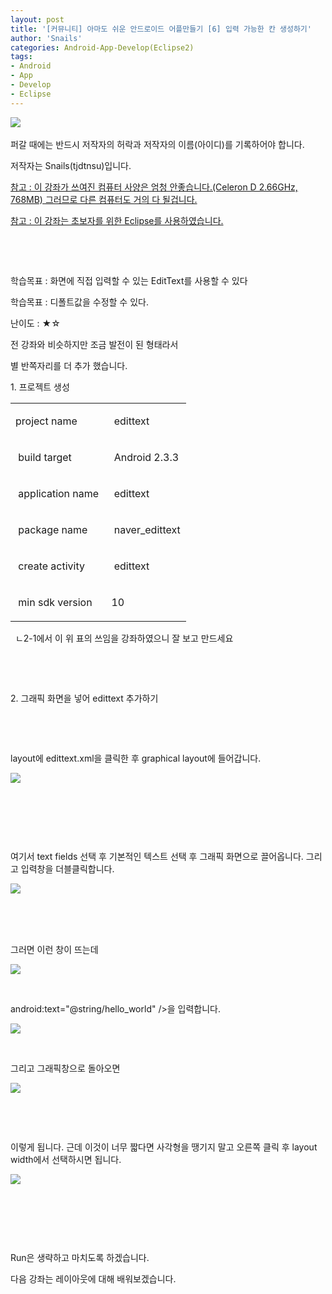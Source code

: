 ```yaml
---
layout: post
title: '[커뮤니티] 아마도 쉬운 안드로이드 어플만들기 [6] 입력 가능한 칸 생성하기'
author: 'Snails'
categories: Android-App-Develop(Eclipse2)
tags:
- Android
- App
- Develop
- Eclipse
---
```



<script> location.href='https://cafe.naver.com/develoid/233988' ; </script>

<p><img src="https://dthumb-phinf.pstatic.net/?src=%22http%3A%2F%2Fblogfiles.naver.net%2F20130428_230%2Ftjdtnsu_1367121312983EV5pv_JPEG%2Fand.jpg%22&amp;type=cafe_wa740">&nbsp;</p>
<p></p>
<p>퍼갈 때에는 반드시 저작자의 허락과 저작자의 이름(아이디)를 기록하어야 합니다.</p>
<p>저작자는 Snails(tjdtnsu)입니다.</p>
<p><u>참고 : 이 강좌가 쓰여진 컴퓨터 사양은 엄청 안좋습니다.(Celeron D 2.66GHz, 768MB) 그러므로 다른 컴퓨터도 거의 다 될겁니다.</u>&nbsp;</p>
<p><u>참고 : 이 강좌는 초보자를 위한 Eclipse를 사용하였습니다.</u></p>
<p>&nbsp;</p>
<p>&nbsp;</p>
<p>학습목표 : 화면에 직접 입력할 수 있는 EditText를 사용할 수 있다</p>
<p>학습목표 : 디폴트값을 수정할 수 있다.</p>
<p>난이도 : ★☆</p>
<p></p>
<p>전 강좌와 비슷하지만 조금 발전이 된 형태라서</p>
<p>별 반쪽자리를 더 추가 했습니다.</p>
<p>1. 프로젝트 생성</p>
<table><tbody><tr><td  >project name</td><td  ><p>&nbsp;edittext</p>
</td></tr><tr><td  ><p>&nbsp;build target&nbsp;</p>
</td><td  ><p>&nbsp;Android 2.3.3&nbsp;</p>
</td></tr><tr><td  ><p>&nbsp;application name&nbsp;</p>
</td><td  ><p>&nbsp;edittext</p>
</td></tr><tr><td  ><p>&nbsp;package name&nbsp;</p>
</td><td  ><p>&nbsp;naver_edittext</p>
</td></tr><tr><td  ><p>&nbsp;create activity&nbsp;</p>
</td><td  ><p>&nbsp;edittext</p>
</td></tr><tr><td  ><p>&nbsp;min sdk version&nbsp;</p>
</td><td  ><p>10 &nbsp;</p>
</td></tr></tbody></table><p>&nbsp; ㄴ2-1에서 이 위 표의 쓰임을 강좌하였으니 잘 보고 만드세요</p>
<p>&nbsp;</p>
<p>&nbsp;</p>
<p>2. 그래픽 화면을 넣어 edittext 추가하기</p>
<p>&nbsp;</p>
<p>&nbsp;</p>
<p>layout에 edittext.xml을 클릭한 후 graphical layout에 들어갑니다.&nbsp;</p>
<p><img src="https://dthumb-phinf.pstatic.net/?src=%22http%3A%2F%2Fblogfiles.naver.net%2F20130428_147%2Ftjdtnsu_1367121917315MFYAT_PNG%2F%25C1%25A6%25B8%25F1_%25BE%25F8%25C0%25BD.PNG%22&amp;type=cafe_wa740"></p>
<p>&nbsp;</p>
<p>&nbsp;</p>
<p>&nbsp;</p>
<p>여기서 text fields 선택 후 기본적인 텍스트 선택 후 그래픽 화면으로 끌어옵니다. 그리고 입력창을 더블클릭합니다.&nbsp;</p>
<p><img src="https://dthumb-phinf.pstatic.net/?src=%22http%3A%2F%2Fblogfiles.naver.net%2F20130428_126%2Ftjdtnsu_1367122147219eroPa_PNG%2F%25C1%25A6%25B8%25F1_%25BE%25F8%25C0%25BD.PNG%22&amp;type=cafe_wa740">&nbsp;</p>
<p>&nbsp;</p>
<p>&nbsp;</p>
<p>그러면 이런 창이 뜨는데</p>
<p><img src="https://dthumb-phinf.pstatic.net/?src=%22http%3A%2F%2Fblogfiles.naver.net%2F20130428_238%2Ftjdtnsu_1367122386554QDNbE_PNG%2F%25C1%25A6%25B8%25F1_%25BE%25F8%25C0%25BD.PNG%22&amp;type=cafe_wa740"></p>
<p>&nbsp;</p>
<p>android:text="@string/hello_world" /&gt;을 입력합니다.</p>
<p><img src="https://dthumb-phinf.pstatic.net/?src=%22http%3A%2F%2Fblogfiles.naver.net%2F20130428_175%2Ftjdtnsu_13671225013628nfOL_PNG%2F%25C1%25A6%25B8%25F1_%25BE%25F8%25C0%25BD.PNG%22&amp;type=cafe_wa740"></p>
<p>&nbsp;</p>
<p>그리고 그래픽창으로 돌아오면</p>
<p><img src="https://dthumb-phinf.pstatic.net/?src=%22http%3A%2F%2Fblogfiles.naver.net%2F20130428_215%2Ftjdtnsu_13671225575501ODRu_PNG%2F%25C1%25A6%25B8%25F1_%25BE%25F8%25C0%25BD.PNG%22&amp;type=cafe_wa740"></p>
<p>&nbsp;</p>
<p>&nbsp;</p>
<p>이렇게 됩니다. 근데 이것이 너무 짧다면 사각형을 땡기지 말고 오른쪽 클릭 후 layout width에서 선택하시면 됩니다.&nbsp;</p>
<p><img src="https://dthumb-phinf.pstatic.net/?src=%22http%3A%2F%2Fblogfiles.naver.net%2F20130428_78%2Ftjdtnsu_1367122638289R78tG_PNG%2F%25C1%25A6%25B8%25F1_%25BE%25F8%25C0%25BD.PNG%22&amp;type=cafe_wa740"></p>
<p>&nbsp;</p>
<p>&nbsp;</p>
<p>&nbsp;</p>
<p>Run은 생략하고 마치도록 하겠습니다.</p>
<p>다음 강좌는 레이아웃에 대해 배워보겠습니다.&nbsp;</p>
